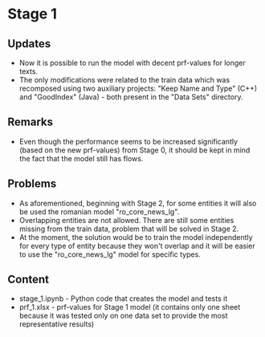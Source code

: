 # Stage 1
## Updates
* Now it is possible to run the model with decent prf-values for longer texts.
* The only modifications were related to the train data which was recomposed using two auxiliary projects: "Keep Name and Type" (C++) and "GoodIndex" (Java) - both present in the "Data Sets" directory.
## Remarks
* Even though the performance seems to be increased significantly (based on the new prf-values) from Stage 0, it should be kept in mind the fact that the model still has flows.
## Problems
* As aforementioned, beginning with Stage 2, for some entities it will also be used the romanian model "ro_core_news_lg".
* Overlapping entities are not allowed. There are still some entities missing from the train data, problem that will be solved in Stage 2.
* At the moment, the solution would be to train the model independently for every type of entity because they won't overlap and it will be easier to use the "ro_core_news_lg" model for specific types.
## Content
* stage_1.ipynb - Python code that creates the model and tests it
* prf_1.xlsx - prf-values for Stage 1 model (it contains only one sheet because it was tested only on one data set to provide the most representative results)
